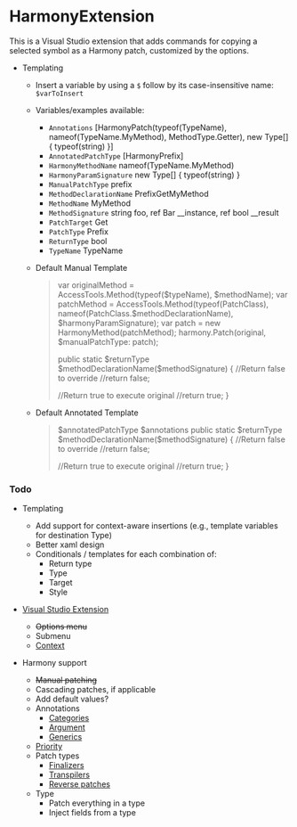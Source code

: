 # HarmonyExtension
This is a Visual Studio extension that adds commands for copying a selected symbol as a Harmony patch, customized by the options.



* Templating

  * Insert a variable by using a `$` follow by its case-insensitive name: `$varToInsert`

  * Variables/examples available:

    * `Annotations`	[HarmonyPatch(typeof(TypeName), nameof(TypeName.MyMethod), MethodType.Getter), new Type[] { typeof(string) }]
    * `AnnotatedPatchType`	[HarmonyPrefix]
    * `HarmonyMethodName`	nameof(TypeName.MyMethod)
    * `HarmonyParamSignature`	new Type[] { typeof(string) }
    * `ManualPatchType`	prefix
    * `MethodDeclarationName`	PrefixGetMyMethod
    * `MethodName`	MyMethod
    * `MethodSignature`	string foo, ref Bar __instance, ref bool __result
    * `PatchTarget`	Get
    * `PatchType`	Prefix
    * `ReturnType`	bool
    * `TypeName`	TypeName

  * Default Manual Template

    > var originalMethod = AccessTools.Method(typeof(\$typeName), \$methodName);
    > var patchMethod = AccessTools.Method(typeof(PatchClass), nameof(PatchClass.\$methodDeclarationName), \$harmonyParamSignature);
    > var patch = new HarmonyMethod(patchMethod);
    > harmony.Patch(original, $manualPatchType: patch);
    >
    > 
    >
    > public static \$returnType  \$methodDeclarationName(\$methodSignature) {
    > //Return false to override
    > //return false;
    >
    > //Return true to execute original
    > //return true;
    > }

  * Default  Annotated Template

    > \$annotatedPatchType
    > \$annotations
    > public static \$returnType  \$methodDeclarationName(\$methodSignature) {
    > //Return false to override
    > //return false;
    >
    > //Return true to execute original
    > //return true;
    > }



### Todo

* Templating
  * Add support for context-aware insertions (e.g., template variables for destination Type)
  * Better xaml design
  * Conditionals / templates for each combination of:
    * Return type
    * Type
    * Target
    * Style
* [Visual Studio Extension](https://learn.microsoft.com/en-us/visualstudio/extensibility/vsix/get-started/get-started-guide?view=vs-2022)

  * ~~Options menu~~
  * Submenu
  * [Context](https://stackoverflow.com/questions/37819010/how-to-customize-the-context-menu-in-the-solution-explorer-for-a-specific-projec)
* Harmony support
  * ~~Manual patching~~
  * Cascading patches, if applicable
  * Add default values?
  * Annotations
    * [Categories](https://harmony.pardeike.net/articles/annotations.html#basic-annotations)
    * [Argument](https://harmony.pardeike.net/articles/annotations.html#basic-annotations)
    * [Generics](https://harmony.pardeike.net/articles/annotations.html#generic-methods)
  * [Priority](https://harmony.pardeike.net/articles/priorities.html)
  * Patch types
    * [Finalizers](https://harmony.pardeike.net/articles/patching-finalizer.html)
    * [Transpilers](https://harmony.pardeike.net/articles/patching-transpiler.html)
    * [Reverse patches](https://harmony.pardeike.net/articles/reverse-patching.html)
  * Type
    * Patch everything in a type
    * Inject fields from a type
